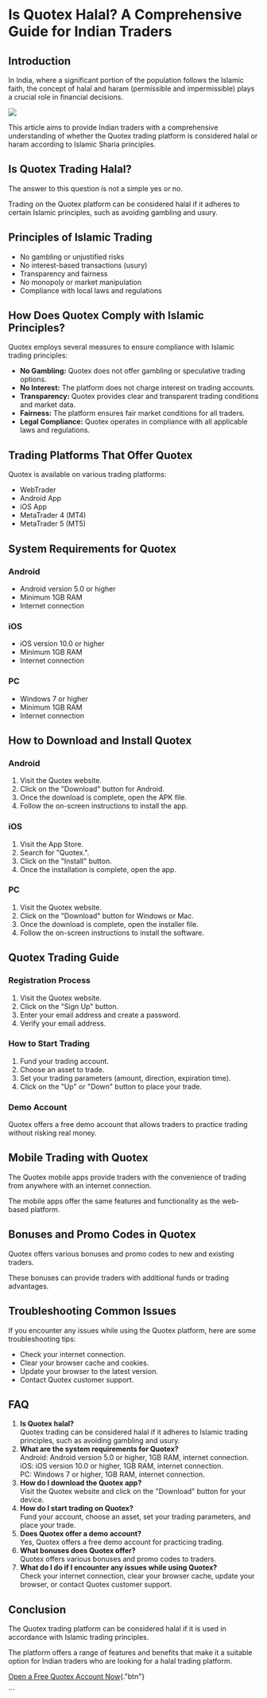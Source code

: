 # Is Quotex Halal? A Comprehensive Guide for Indian Traders

## Introduction

In India, where a significant portion of the population follows the
Islamic faith, the concept of halal and haram (permissible and
impermissible) plays a crucial role in financial decisions.

[![](https://static.quotex.io/files/4_en/300_250.jpg)](https://traff.sbs/brokerqxlid)

This article aims to provide Indian traders with a comprehensive
understanding of whether the Quotex trading platform is considered halal
or haram according to Islamic Sharia principles.

## Is Quotex Trading Halal?

The answer to this question is not a simple yes or no.

Trading on the Quotex platform can be considered halal if it adheres to
certain Islamic principles, such as avoiding gambling and usury.

## Principles of Islamic Trading

-   No gambling or unjustified risks
-   No interest-based transactions (usury)
-   Transparency and fairness
-   No monopoly or market manipulation
-   Compliance with local laws and regulations

## How Does Quotex Comply with Islamic Principles?

Quotex employs several measures to ensure compliance with Islamic
trading principles:

-   **No Gambling:** Quotex does not offer gambling or speculative
    trading options.
-   **No Interest:** The platform does not charge interest on trading
    accounts.
-   **Transparency:** Quotex provides clear and transparent trading
    conditions and market data.
-   **Fairness:** The platform ensures fair market conditions for all
    traders.
-   **Legal Compliance:** Quotex operates in compliance with all
    applicable laws and regulations.

## Trading Platforms That Offer Quotex

Quotex is available on various trading platforms:

-   WebTrader
-   Android App
-   iOS App
-   MetaTrader 4 (MT4)
-   MetaTrader 5 (MT5)

## System Requirements for Quotex

### Android

-   Android version 5.0 or higher
-   Minimum 1GB RAM
-   Internet connection

### iOS

-   iOS version 10.0 or higher
-   Minimum 1GB RAM
-   Internet connection

### PC

-   Windows 7 or higher
-   Minimum 1GB RAM
-   Internet connection

## How to Download and Install Quotex

### Android

1.  Visit the Quotex website.
2.  Click on the "Download" button for Android.
3.  Once the download is complete, open the APK file.
4.  Follow the on-screen instructions to install the app.

### iOS

1.  Visit the App Store.
2.  Search for "Quotex.".
3.  Click on the "Install" button.
4.  Once the installation is complete, open the app.

### PC

1.  Visit the Quotex website.
2.  Click on the "Download" button for Windows or Mac.
3.  Once the download is complete, open the installer file.
4.  Follow the on-screen instructions to install the software.

## Quotex Trading Guide

### Registration Process

1.  Visit the Quotex website.
2.  Click on the "Sign Up" button.
3.  Enter your email address and create a password.
4.  Verify your email address.

### How to Start Trading

1.  Fund your trading account.
2.  Choose an asset to trade.
3.  Set your trading parameters (amount, direction, expiration time).
4.  Click on the "Up" or "Down" button to place your trade.

### Demo Account

Quotex offers a free demo account that allows traders to practice
trading without risking real money.

## Mobile Trading with Quotex

The Quotex mobile apps provide traders with the convenience of trading
from anywhere with an internet connection.

The mobile apps offer the same features and functionality as the
web-based platform.

## Bonuses and Promo Codes in Quotex

Quotex offers various bonuses and promo codes to new and existing
traders.

These bonuses can provide traders with additional funds or trading
advantages.

## Troubleshooting Common Issues

If you encounter any issues while using the Quotex platform, here are
some troubleshooting tips:

-   Check your internet connection.
-   Clear your browser cache and cookies.
-   Update your browser to the latest version.
-   Contact Quotex customer support.

## FAQ

1.  **Is Quotex halal?**\
    Quotex trading can be considered halal if it adheres to Islamic
    trading principles, such as avoiding gambling and usury.
2.  **What are the system requirements for Quotex?**\
    Android: Android version 5.0 or higher, 1GB RAM, internet
    connection.\
    iOS: iOS version 10.0 or higher, 1GB RAM, internet connection.\
    PC: Windows 7 or higher, 1GB RAM, internet connection.
3.  **How do I download the Quotex app?**\
    Visit the Quotex website and click on the "Download" button
    for your device.
4.  **How do I start trading on Quotex?**\
    Fund your account, choose an asset, set your trading parameters, and
    place your trade.
5.  **Does Quotex offer a demo account?**\
    Yes, Quotex offers a free demo account for practicing trading.
6.  **What bonuses does Quotex offer?**\
    Quotex offers various bonuses and promo codes to traders.
7.  **What do I do if I encounter any issues while using Quotex?**\
    Check your internet connection, clear your browser cache, update
    your browser, or contact Quotex customer support.

## Conclusion

The Quotex trading platform can be considered halal if it is used in
accordance with Islamic trading principles.

The platform offers a range of features and benefits that make it a
suitable option for Indian traders who are looking for a halal trading
platform.

[Open a Free Quotex Account
Now](\%22https://broker-qx.pro/sign-up/?lid=1102511\%22){."btn"}

\`\`\`

